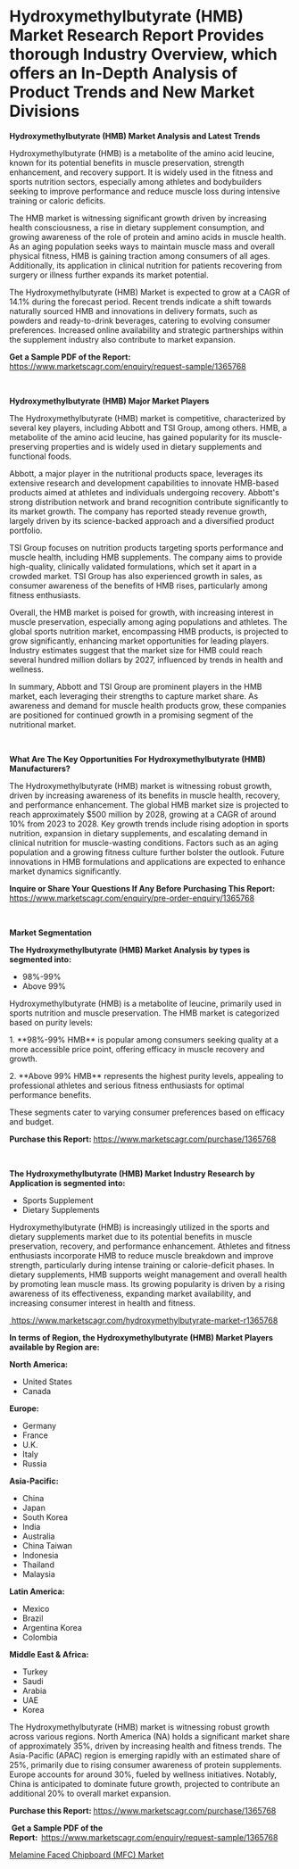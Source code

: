 <p><h1>Hydroxymethylbutyrate (HMB) Market Research Report Provides thorough Industry Overview, which offers an In-Depth Analysis of Product Trends and New Market Divisions</h1></p><p><strong>Hydroxymethylbutyrate (HMB) Market Analysis and Latest Trends</strong></p>
<p><p>Hydroxymethylbutyrate (HMB) is a metabolite of the amino acid leucine, known for its potential benefits in muscle preservation, strength enhancement, and recovery support. It is widely used in the fitness and sports nutrition sectors, especially among athletes and bodybuilders seeking to improve performance and reduce muscle loss during intensive training or caloric deficits. </p><p>The HMB market is witnessing significant growth driven by increasing health consciousness, a rise in dietary supplement consumption, and growing awareness of the role of protein and amino acids in muscle health. As an aging population seeks ways to maintain muscle mass and overall physical fitness, HMB is gaining traction among consumers of all ages. Additionally, its application in clinical nutrition for patients recovering from surgery or illness further expands its market potential. </p><p>The Hydroxymethylbutyrate (HMB) Market is expected to grow at a CAGR of 14.1% during the forecast period. Recent trends indicate a shift towards naturally sourced HMB and innovations in delivery formats, such as powders and ready-to-drink beverages, catering to evolving consumer preferences. Increased online availability and strategic partnerships within the supplement industry also contribute to market expansion.</p></p>
<p><strong>Get a Sample PDF of the Report:&nbsp;</strong> <a href="https://www.marketscagr.com/enquiry/request-sample/1365768?utm_campaign=2110&utm_medium=2&utm_source=Github&utm_content=ia&utm_term=02042025&utm_id=hydroxymethylbutyrate-hmb">https://www.marketscagr.com/enquiry/request-sample/1365768</a></p>
<p>&nbsp;</p>
<p><strong>Hydroxymethylbutyrate (HMB) Major Market Players</strong></p>
<p><p>The Hydroxymethylbutyrate (HMB) market is competitive, characterized by several key players, including Abbott and TSI Group, among others. HMB, a metabolite of the amino acid leucine, has gained popularity for its muscle-preserving properties and is widely used in dietary supplements and functional foods.</p><p>Abbott, a major player in the nutritional products space, leverages its extensive research and development capabilities to innovate HMB-based products aimed at athletes and individuals undergoing recovery. Abbott's strong distribution network and brand recognition contribute significantly to its market growth. The company has reported steady revenue growth, largely driven by its science-backed approach and a diversified product portfolio.</p><p>TSI Group focuses on nutrition products targeting sports performance and muscle health, including HMB supplements. The company aims to provide high-quality, clinically validated formulations, which set it apart in a crowded market. TSI Group has also experienced growth in sales, as consumer awareness of the benefits of HMB rises, particularly among fitness enthusiasts.</p><p>Overall, the HMB market is poised for growth, with increasing interest in muscle preservation, especially among aging populations and athletes. The global sports nutrition market, encompassing HMB products, is projected to grow significantly, enhancing market opportunities for leading players. Industry estimates suggest that the market size for HMB could reach several hundred million dollars by 2027, influenced by trends in health and wellness.</p><p>In summary, Abbott and TSI Group are prominent players in the HMB market, each leveraging their strengths to capture market share. As awareness and demand for muscle health products grow, these companies are positioned for continued growth in a promising segment of the nutritional market.</p></p>
<p>&nbsp;</p>
<p><strong>What Are The Key Opportunities For Hydroxymethylbutyrate (HMB) Manufacturers?</strong></p>
<p><p>The Hydroxymethylbutyrate (HMB) market is witnessing robust growth, driven by increasing awareness of its benefits in muscle health, recovery, and performance enhancement. The global HMB market size is projected to reach approximately $500 million by 2028, growing at a CAGR of around 10% from 2023 to 2028. Key growth trends include rising adoption in sports nutrition, expansion in dietary supplements, and escalating demand in clinical nutrition for muscle-wasting conditions. Factors such as an aging population and a growing fitness culture further bolster the outlook. Future innovations in HMB formulations and applications are expected to enhance market dynamics significantly.</p></p>
<p><strong>Inquire or Share Your Questions If Any Before Purchasing This Report:</strong> <a href="https://www.marketscagr.com/enquiry/pre-order-enquiry/1365768?utm_campaign=2110&utm_medium=2&utm_source=Github&utm_content=ia&utm_term=02042025&utm_id=hydroxymethylbutyrate-hmb">https://www.marketscagr.com/enquiry/pre-order-enquiry/1365768</a></p>
<p>&nbsp;</p>
<p><strong>Market Segmentation</strong></p>
<p><strong>The Hydroxymethylbutyrate (HMB) Market Analysis by types is segmented into:</strong></p>
<p><ul><li>98%-99%</li><li>Above 99%</li></ul></p>
<p><p>Hydroxymethylbutyrate (HMB) is a metabolite of leucine, primarily used in sports nutrition and muscle preservation. The HMB market is categorized based on purity levels: </p><p>1. **98%-99% HMB** is popular among consumers seeking quality at a more accessible price point, offering efficacy in muscle recovery and growth. </p><p>2. **Above 99% HMB** represents the highest purity levels, appealing to professional athletes and serious fitness enthusiasts for optimal performance benefits. </p><p>These segments cater to varying consumer preferences based on efficacy and budget.</p></p>
<p><strong>Purchase this Report:&nbsp;</strong><a href="https://www.marketscagr.com/purchase/1365768?utm_campaign=2110&utm_medium=2&utm_source=Github&utm_content=ia&utm_term=02042025&utm_id=hydroxymethylbutyrate-hmb">https://www.marketscagr.com/purchase/1365768</a></p>
<p>&nbsp;</p>
<p><strong>The Hydroxymethylbutyrate (HMB) Market Industry Research by Application is segmented into:</strong></p>
<p><ul><li>Sports Supplement</li><li>Dietary Supplements</li></ul></p>
<p><p>Hydroxymethylbutyrate (HMB) is increasingly utilized in the sports and dietary supplements market due to its potential benefits in muscle preservation, recovery, and performance enhancement. Athletes and fitness enthusiasts incorporate HMB to reduce muscle breakdown and improve strength, particularly during intense training or calorie-deficit phases. In dietary supplements, HMB supports weight management and overall health by promoting lean muscle mass. Its growing popularity is driven by a rising awareness of its effectiveness, expanding market availability, and increasing consumer interest in health and fitness.</p></p>
<p><a href="https://www.marketscagr.com/hydroxymethylbutyrate-market-r1365768?utm_campaign=2110&utm_medium=2&utm_source=Github&utm_content=ia&utm_term=02042025&utm_id=hydroxymethylbutyrate-hmb">&nbsp;https://www.marketscagr.com/hydroxymethylbutyrate-market-r1365768</a></p>
<p><strong>In terms of Region, the Hydroxymethylbutyrate (HMB) Market Players available by Region are:</strong></p>
<p>
    <p> <strong> North America: </strong>
        <ul>
            <li>United States</li>
            <li>Canada</li>
        </ul>
        </p> 
    <p> <strong> Europe: </strong>
        <ul>
            <li>Germany</li>
            <li>France</li>
            <li>U.K.</li>
            <li>Italy</li>
            <li>Russia</li>
        </ul>
        </p> 
    <p> <strong> Asia-Pacific: </strong>
        <ul>
            <li>China</li>
            <li>Japan</li>
            <li>South Korea</li>
            <li>India</li>
            <li>Australia</li>
            <li>China Taiwan</li>
            <li>Indonesia</li>
            <li>Thailand</li>
            <li>Malaysia</li>
        </ul>
        </p> 
    <p> <strong> Latin America: </strong>
        <ul>
            <li>Mexico</li>
            <li>Brazil</li>
            <li>Argentina Korea</li>
            <li>Colombia</li>
        </ul>
        </p> 
    <p> <strong> Middle East & Africa: </strong>
        <ul>
            <li>Turkey</li>
            <li>Saudi</li>
            <li>Arabia</li>
            <li>UAE</li>
            <li>Korea</li>
        </ul>
    </p>
    </p>
<p><p>The Hydroxymethylbutyrate (HMB) market is witnessing robust growth across various regions. North America (NA) holds a significant market share of approximately 35%, driven by increasing health and fitness trends. The Asia-Pacific (APAC) region is emerging rapidly with an estimated share of 25%, primarily due to rising consumer awareness of protein supplements. Europe accounts for around 30%, fueled by wellness initiatives. Notably, China is anticipated to dominate future growth, projected to contribute an additional 20% to overall market expansion.</p></p>
<p><strong>Purchase this Report: </strong><a href="https://www.marketscagr.com/purchase/1365768?utm_campaign=2110&utm_medium=2&utm_source=Github&utm_content=ia&utm_term=02042025&utm_id=hydroxymethylbutyrate-hmb">https://www.marketscagr.com/purchase/1365768</a></p>
<p>&nbsp;<strong>Get a Sample PDF of the Report:&nbsp;&nbsp;</strong><a href="https://www.marketscagr.com/enquiry/request-sample/1365768?utm_campaign=2110&utm_medium=2&utm_source=Github&utm_content=ia&utm_term=02042025&utm_id=hydroxymethylbutyrate-hmb">https://www.marketscagr.com/enquiry/request-sample/1365768</a></p>
<p><strong></strong></p>
<p><p><a href="https://github.com/JakirUddin651/Market-Research-Report-List-2/blob/main/melamine-faced-chipboard-mfc-market.md?utm_campaign=2110&utm_medium=2&utm_source=Github&utm_content=ia&utm_term=02042025&utm_id=hydroxymethylbutyrate-hmb">Melamine Faced Chipboard (MFC) Market</a></p></p>